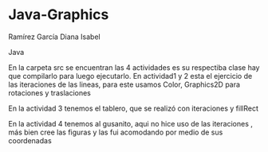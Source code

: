 # Java-Graphics

Ramírez García Diana Isabel

Java

En la carpeta src se encuentran las 4 actividades es su respectiba clase
hay que compilarlo para luego ejecutarlo.
En actividad1 y 2 esta el ejercicio de las iteraciones de las lineas, para
este usamos Color, Graphics2D para rotaciones y traslaciones

En la actividad 3 tenemos el tablero, que se realizó con iteraciones y 
fillRect

En la actividad 4 tenemos al gusanito, aqui no hice uso de las iteraciones
, más bien cree las figuras y las fui acomodando por medio de sus coordenadas
